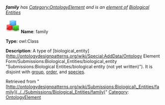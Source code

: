 ___family__ has [Category:OntologyElement](../../Category/OntologyElement "Category:OntologyElement") and is an [element of](../../Property/ElementOf "Property:ElementOf") [Biological Entities](../../Submissions/Biological_Entities "Submissions:Biological Entities")_


  




[![Class](../../images/thumb/2/27/Class.gif/45px-Class.gif)](../../Image/Class.gif "Class")
__Name__: family 


__Type:__ owl:Class 


__Description__: A type of  [biological\_entity](http://ontologydesignpatterns.org/wiki/Special:AddData/Ontology Element Form/Submissions:Biological_Entities/biological_entity "Submissions:Biological Entities/biological entity (not yet written)"). It is disjoint with  [group](../../Submissions/Biological_Entities/group "Submissions:Biological Entities/group"),  [order](../../Image/Salespurchaseordercontracts.jpg "Submissions:Biological Entities/order"), and  [species](../../Image/Gearspecies.jpg "Submissions:Biological Entities/species"). 





Retrieved from "[http://ontologydesignpatterns.org/wiki/Submissions:Biological\_Entities/family](../../Submissions/Biological_Entities/family)"
 [Category](http://ontologydesignpatterns.org/wiki/Special:Categories "Special:Categories"): [OntologyElement](../../Category/OntologyElement "Category:OntologyElement")